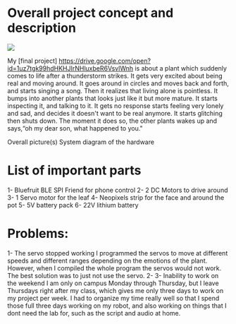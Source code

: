 # Overall project concept and description
![](IMG_5236.PNG)

My [final project] https://drive.google.com/open?id=1uz7tgk99hdHKHJIrNHluxbeR6VsvlWnh is about a plant which suddenly comes to life after a thunderstorm strikes. 
It gets very excited about being real and moving around. It goes around in circles and moves back and 
forth, and starts singing a song. Then it realizes that living alone is pointless. It bumps into another plants that looks
just like it but more mature. It starts inspecting it, and talking to it. It gets no response 
starts feeling very lonely and sad, and decides it doesn't want to be real anymore. It starts glitching 
then shuts down. The moment it does so, the other plants wakes up and says,“oh my dear son, what happened to
you."


Overall picture(s)
System diagram of the hardware



# List of important parts
  1- Bluefruit BLE SPI Friend for phone control
  2- 2 DC Motors to drive around 
  3- 1 Servo motor for the leaf
  4- Neopixels strip for the face and around the pot
  5- 5V battery pack
  6- 22V lithium battery



# Problems:
  1- The servo stopped working
  I programmed the servos to move at different speeds and different ranges depending on the emotions of the plant.
  However, when I compiled the whole program the servos would not work. The best solution was to just not use the 
  servo. 
  2- 
  3- Inability to work on the weekend 
  I am only on campus Monday through Thursday, but I leave Thursdays right after my class, which gives me only
  three days to work on my project per week. I had to organize my time really well so that I spend those full
  three days working on my robot, and also working on things that I dont need the lab for, such as the script
  and audio at home.
